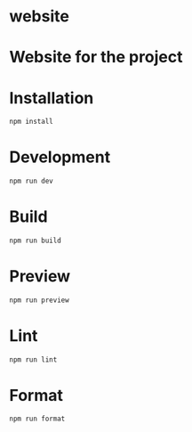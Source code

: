 # website

# Website for the project
# Installation

```bash
npm install
```
# Development

```bash
npm run dev
```
# Build

```bash
npm run build
```
# Preview

```bash
npm run preview
```
# Lint

```bash
npm run lint
```
# Format

```bash
npm run format
```